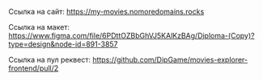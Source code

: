 Ссылка на сайт: https://my-movies.nomoredomains.rocks

Ссылка на макет: https://www.figma.com/file/6PDttOZBbGhVJ5KAlKzBAg/Diploma-(Copy)?type=design&node-id=891-3857

Ссылка на пул реквест: https://github.com/DipGame/movies-explorer-frontend/pull/2